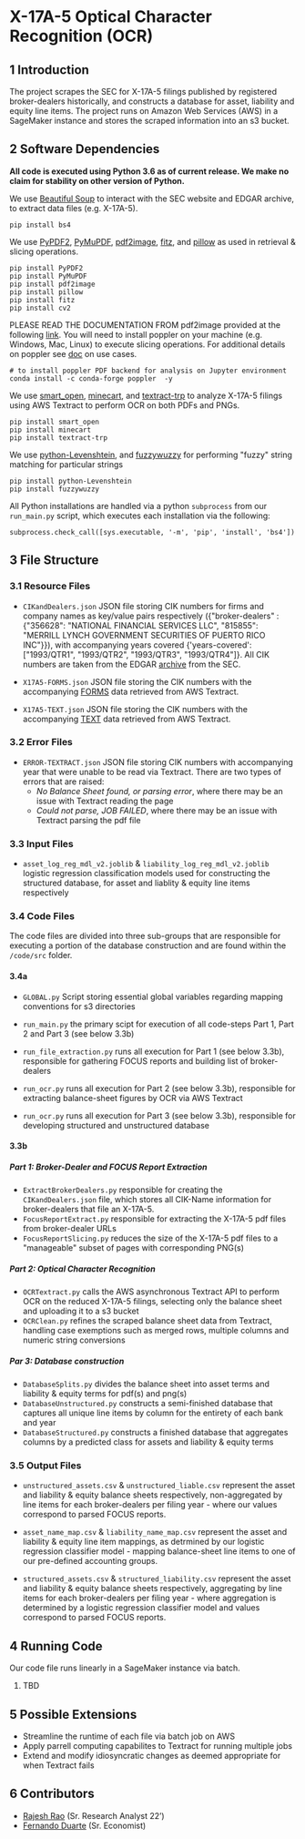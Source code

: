 # X-17A-5 Optical Character Recognition (OCR)

## 1	Introduction
The project scrapes the SEC for X-17A-5 filings published by registered broker-dealers historically, and constructs a database for asset, liability and equity line items. The project runs on Amazon Web Services (AWS) in a SageMaker instance and stores the scraped information into an s3 bucket. 

## 2	Software Dependencies
**All code is executed using Python 3.6 as of current release. We make no claim for stability on other version of Python.**

We use [Beautiful Soup](https://www.crummy.com/software/BeautifulSoup/bs4/doc/) to interact with the SEC website and EDGAR archive, to extract data files (e.g. X-17A-5). 
```
pip install bs4
```

We use [PyPDF2](https://pythonhosted.org/PyPDF2/), [PyMuPDF](https://github.com/pymupdf/PyMuPDF), [pdf2image](https://pypi.org/project/pdf2image/), [fitz](https://pypi.org/project/fitz/), and [pillow](https://pillow.readthedocs.io/en/stable/) as used in retrieval & slicing operations. 
```
pip install PyPDF2
pip install PyMuPDF
pip install pdf2image 
pip install pillow
pip install fitz 
pip install cv2     
```

PLEASE READ THE DOCUMENTATION FROM pdf2image provided at the following [link](https://github.com/Belval/pdf2image). You will need to install poppler on your machine (e.g. Windows, Mac, Linux) to execute slicing operations. For additional details on poppler see [doc](https://poppler.freedesktop.org/) on use cases. 
```
# to install poppler PDF backend for analysis on Jupyter environment  
conda install -c conda-forge poppler  -y
```

We use [smart_open](https://pypi.org/project/smart-open/), [minecart](https://pypi.org/project/minecart/), and [textract-trp](https://pypi.org/project/textract-trp/) to analyze X-17A-5 filings using AWS Textract to perform OCR on both PDFs and PNGs.   
```
pip install smart_open
pip install minecart
pip install textract-trp
```

We use [python-Levenshtein](https://pypi.org/project/python-Levenshtein/), and [fuzzywuzzy](https://pypi.org/project/fuzzywuzzy/) for performing "fuzzy" string matching for particular strings
```
pip install python-Levenshtein
pip install fuzzywuzzy
```

All Python installations are handled via a python `subprocess` from our `run_main.py` script, which executes each installation via the following:

```
subprocess.check_call([sys.executable, '-m', 'pip', 'install', 'bs4'])
```

## 3	File Structure

### 3.1 	Resource Files

* `CIKandDealers.json` JSON file storing CIK numbers for firms and company names as key/value pairs respectively ({"broker-dealers" : {"356628": "NATIONAL FINANCIAL SERVICES LLC", "815855": "MERRILL LYNCH GOVERNMENT SECURITIES OF PUERTO RICO INC"}}), with accompanying years covered {'years-covered': ["1993/QTR1", "1993/QTR2", "1993/QTR3", "1993/QTR4"]}. All CIK numbers are taken from the EDGAR [archive](https://www.sec.gov/Archives/edgar/full-index/) from the SEC. 

* `X17A5-FORMS.json` JSON file storing the CIK numbers with the accompanying [FORMS](https://docs.aws.amazon.com/textract/latest/dg/how-it-works-kvp.html) data retrieved from AWS Textract.

* `X17A5-TEXT.json` JSON file storing the CIK numbers with the accompanying [TEXT](https://docs.aws.amazon.com/textract/latest/dg/how-it-works-lines-words.html) data retrieved from AWS Textract.

### 3.2 	Error Files

* `ERROR-TEXTRACT.json` JSON file storing CIK numbers with accompanying year that were unable to be read via Textract. There are two types of errors that are raised:
    * *No Balance Sheet found, or parsing error*, where there may be an issue with Textract reading the page
    * *Could not parse, JOB FAILED*, where there may be an issue with Textract parsing the pdf file   
    
### 3.3 	Input Files

* `asset_log_reg_mdl_v2.joblib` & `liability_log_reg_mdl_v2.joblib` logistic regression classification models used for constructing the structured database, for asset and liablity & equity line items respectively
    
### 3.4 	Code Files

The code files are divided into three sub-groups that are responsible for executing a portion of the database construction and are found within the `/code/src` folder.  

#### 3.4a 

   * `GLOBAL.py` Script storing essential global variables regarding mapping conventions for s3 directories
   
   * `run_main.py` the primary scipt for execution of all code-steps Part 1, Part 2 and Part 3 (see below 3.3b) 

   * `run_file_extraction.py` runs all execution for Part 1 (see below 3.3b), responsible for gathering FOCUS reports and building list of broker-dealers 

   * `run_ocr.py` runs all execution for Part 2 (see below 3.3b), responsible for extracting balance-sheet figures by OCR via AWS Textract
   
   * `run_ocr.py` runs all execution for Part 3 (see below 3.3b), responsible for developing structured and unstructured database

#### 3.3b 	

##### Part 1: Broker-Dealer and FOCUS Report Extraction

   * `ExtractBrokerDealers.py` responsible for creating the `CIKandDealers.json` file, which stores all CIK-Name information for broker-dealers that file an X-17A-5.   
   * `FocusReportExtract.py` responsible for extracting the X-17A-5 pdf files from broker-dealer URLs
   * `FocusReportSlicing.py` reduces the size of the X-17A-5 pdf files to a "manageable" subset of pages with corresponding PNG(s)

##### Part 2: Optical Character Recognition

   * `OCRTextract.py` calls the AWS asynchronous Textract API to perform OCR on the reduced X-17A-5 filings, selecting only the balance sheet and uploading it to a s3 bucket
   * `OCRClean.py` refines the scraped balance sheet data from Textract, handling case exemptions such as merged rows, multiple columns and numeric string conversions 

##### Par 3: Database construction

   * `DatabaseSplits.py` divides the balance sheet into asset terms and liability & equity terms for pdf(s) and png(s)
   * `DatabaseUnstructured.py` constructs a semi-finished database that captures all unique line items by column for the entirety of each bank and year
   * `DatabaseStructured.py` constructs a finished database that aggregates columns by a predicted class for assets and liability & equity terms

### 3.5 	Output Files

   * `unstructured_assets.csv` & `unstructured_liable.csv` represent the asset and liability & equity balance sheets respectively, non-aggregated by line items for each broker-dealers per filing year - where our values correspond to parsed FOCUS reports.   

   * `asset_name_map.csv` & `liability_name_map.csv` represent the asset and liability & equity line item mappings, as detrmined by our logistic regression classifier model - mapping balance-sheet line items to one of our pre-defined accounting groups.   

   * `structured_assets.csv` & `structured_liability.csv` represent the asset and liability & equity balance sheets respectively, aggregating by line items for each broker-dealers per filing year - where aggregation is determined by a logistic regression classifier model and values correspond to parsed FOCUS reports.  

## 4	Running Code

Our code file runs linearly in a SageMaker instance via batch. 

1. TBD

## 5	Possible Extensions
* Streamline the runtime of each file via batch job on AWS
* Apply parrell computing capabilites to Textract for running multiple jobs
* Extend and modify idiosyncratic changes as deemed appropriate for when Textract fails

## 6	Contributors
* [Rajesh Rao](https://github.com/Raj9898) (Sr. Research Analyst 22’)
* [Fernando Duarte](https://github.com/fernando-duarte) (Sr. Economist)
